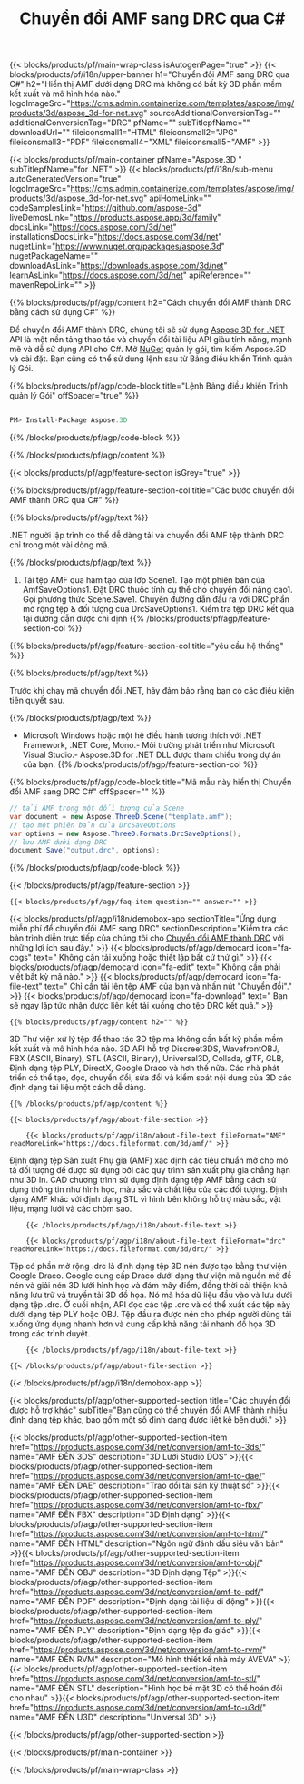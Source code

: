 ﻿---
title: Chuyển đổi AMF sang DRC qua C# 
url: /vi/net/conversion/amf-to-drc/ 
description: Mã mẫu cho chuyển đổi AMF thành DRC C#. Sử dụng API mã mẫu cho hàng loạt tệp AMF để chuyển đổi DRC trong VB .NET, Asp .NET hoặc bất kỳ ứng dụng dựa trên .NET nào.
---
{{< blocks/products/pf/main-wrap-class isAutogenPage="true" >}}
{{< blocks/products/pf/i18n/upper-banner h1="Chuyển đổi AMF sang DRC qua C#" h2="Hiển thị AMF dưới dạng DRC mà không có bất kỳ 3D phần mềm kết xuất và mô hình hóa nào." logoImageSrc="https://cms.admin.containerize.com/templates/aspose/img/products/3d/aspose_3d-for-net.svg" sourceAdditionalConversionTag="" additionalConversionTag="DRC" pfName="" subTitlepfName="" downloadUrl="" fileiconsmall1="HTML" fileiconsmall2="JPG" fileiconsmall3="PDF" fileiconsmall4="XML" fileiconsmall5="AMF" >}}

{{< blocks/products/pf/main-container pfName="Aspose.3D " subTitlepfName="for .NET" >}}
{{< blocks/products/pf/i18n/sub-menu autoGeneratedVersion="true" logoImageSrc="https://cms.admin.containerize.com/templates/aspose/img/products/3d/aspose_3d-for-net.svg" apiHomeLink="" codeSamplesLink="https://github.com/aspose-3d" liveDemosLink="https://products.aspose.app/3d/family" docsLink="https://docs.aspose.com/3d/net" installationsDocsLink="https://docs.aspose.com/3d/net" nugetLink="https://www.nuget.org/packages/aspose.3d" nugetPackageName="" downloadAsLink="https://downloads.aspose.com/3d/net" learnAsLink="https://docs.aspose.com/3d/net" apiReference="" mavenRepoLink="" >}}

{{% blocks/products/pf/agp/content h2="Cách chuyển đổi AMF thành DRC bằng cách sử dụng C#" %}}

 Để chuyển đổi AMF thành DRC, chúng tôi sẽ sử dụng
 [Aspose.3D for .NET](https://products.aspose.com/3d/net) 
 API là một nền tảng thao tác và chuyển đổi tài liệu API giàu tính năng, mạnh mẽ và dễ sử dụng API cho C#. Mở
 [NuGet](https://www.nuget.org/packages/aspose.3d) 
 quản lý gói, tìm kiếm
 Aspose.3D 
 và cài đặt. Bạn cũng có thể sử dụng lệnh sau từ Bảng điều khiển Trình quản lý Gói.

{{% blocks/products/pf/agp/code-block title="Lệnh Bảng điều khiển Trình quản lý Gói" offSpacer="true" %}}

```cs

PM> Install-Package Aspose.3D


```

{{% /blocks/products/pf/agp/code-block %}}

{{% /blocks/products/pf/agp/content %}}

{{< blocks/products/pf/agp/feature-section isGrey="true" >}}

{{% blocks/products/pf/agp/feature-section-col title="Các bước chuyển đổi AMF thành DRC qua C#" %}}

{{% blocks/products/pf/agp/text %}}

 .NET người lập trình có thể dễ dàng tải và chuyển đổi AMF tệp thành DRC chỉ trong một vài dòng mã.

{{% /blocks/products/pf/agp/text %}}

1. Tải tệp AMF qua hàm tạo của lớp Scene1. Tạo một phiên bản của AmfSaveOptions1. Đặt DRC thuộc tính cụ thể cho chuyển đổi nâng cao1. Gọi phương thức Scene.Save1. Chuyển đường dẫn đầu ra với DRC phần mở rộng tệp & đối tượng của DrcSaveOptions1. Kiểm tra tệp DRC kết quả tại đường dẫn được chỉ định
{{% /blocks/products/pf/agp/feature-section-col %}}

{{% blocks/products/pf/agp/feature-section-col title="yêu cầu hệ thống" %}}

{{% blocks/products/pf/agp/text %}}

 Trước khi chạy mã chuyển đổi .NET, hãy đảm bảo rằng bạn có các điều kiện tiên quyết sau.

{{% /blocks/products/pf/agp/text %}}

- Microsoft Windows hoặc một hệ điều hành tương thích với .NET Framework, .NET Core, Mono.- Môi trường phát triển như Microsoft Visual Studio.- Aspose.3D for .NET DLL được tham chiếu trong dự án của bạn.
{{% /blocks/products/pf/agp/feature-section-col %}}

{{% blocks/products/pf/agp/code-block title="Mã mẫu này hiển thị Chuyển đổi AMF sang DRC C#" offSpacer="" %}}

```cs
// tải AMF trong một đối tượng của Scene 
var document = new Aspose.ThreeD.Scene("template.amf");
// tạo một phiên bản của DrcSaveOptions 
var options = new Aspose.ThreeD.Formats.DrcSaveOptions();
// lưu AMF dưới dạng DRC 
document.Save("output.drc", options); 


```

{{% /blocks/products/pf/agp/code-block %}}

{{< /blocks/products/pf/agp/feature-section >}}

    {{< blocks/products/pf/agp/faq-item question="" answer="" >}}
 

<!-- aboutfile Starts -->

{{< blocks/products/pf/agp/i18n/demobox-app sectionTitle="Ứng dụng miễn phí để chuyển đổi AMF sang DRC" sectionDescription="Kiểm tra các bản trình diễn trực tiếp của chúng tôi cho [Chuyển đổi AMF thành DRC](https://products.aspose.app/3d/conversion/amf-to-drc) với những lợi ích sau đây." >}}
        {{< blocks/products/pf/agp/democard icon="fa-cogs" text=" Không cần tải xuống hoặc thiết lập bất cứ thứ gì." >}}
        {{< blocks/products/pf/agp/democard icon="fa-edit" text=" Không cần phải viết bất kỳ mã nào." >}}
        {{< blocks/products/pf/agp/democard icon="fa-file-text" text=" Chỉ cần tải lên tệp AMF của bạn và nhấn nút \"Chuyển đổi\"." >}}
        {{< blocks/products/pf/agp/democard icon="fa-download" text=" Bạn sẽ ngay lập tức nhận được liên kết tải xuống cho tệp DRC kết quả." >}}

    {{% blocks/products/pf/agp/content h2="" %}}

 3D Thư viện xử lý tệp để thao tác 3D tệp mà không cần bất kỳ phần mềm kết xuất và mô hình hóa nào. 3D API hỗ trợ Discreet3DS, WavefrontOBJ, FBX (ASCII, Binary), STL (ASCII, Binary), Universal3D, Collada, glTF, GLB, Định dạng tệp PLY, DirectX, Google Draco và hơn thế nữa. Các nhà phát triển có thể tạo, đọc, chuyển đổi, sửa đổi và kiểm soát nội dung của 3D các định dạng tài liệu một cách dễ dàng.



    {{% /blocks/products/pf/agp/content %}}

    {{< blocks/products/pf/agp/about-file-section >}}

        {{< blocks/products/pf/agp/i18n/about-file-text fileFormat="AMF" readMoreLink="https://docs.fileformat.com/3d/amf/" >}}
Định dạng tệp Sản xuất Phụ gia (AMF) xác định các tiêu chuẩn mở cho mô tả đối tượng để được sử dụng bởi các quy trình sản xuất phụ gia chẳng hạn như 3D In. CAD chương trình sử dụng định dạng tệp AMF bằng cách sử dụng thông tin như hình học, màu sắc và chất liệu của các đối tượng. Định dạng AMF khác với định dạng STL vì hình bên không hỗ trợ màu sắc, vật liệu, mạng lưới và các chòm sao.

        {{< /blocks/products/pf/agp/i18n/about-file-text >}}

        {{< blocks/products/pf/agp/i18n/about-file-text fileFormat="drc" readMoreLink="https://docs.fileformat.com/3d/drc/" >}}
Tệp có phần mở rộng .drc là định dạng tệp 3D nén được tạo bằng thư viện Google Draco. Google cung cấp Draco dưới dạng thư viện mã nguồn mở để nén và giải nén 3D lưới hình học và đám mây điểm, đồng thời cải thiện khả năng lưu trữ và truyền tải 3D đồ họa. Nó mã hóa dữ liệu đầu vào và lưu dưới dạng tệp .drc. Ở cuối nhận, API đọc các tệp .drc và có thể xuất các tệp này dưới dạng tệp PLY hoặc OBJ. Tệp đầu ra được nén cho phép người dùng tải xuống ứng dụng nhanh hơn và cung cấp khả năng tải nhanh đồ họa 3D trong các trình duyệt.

        {{< /blocks/products/pf/agp/i18n/about-file-text >}}

    {{< /blocks/products/pf/agp/about-file-section >}}

{{< /blocks/products/pf/agp/i18n/demobox-app >}}

<!-- aboutfile Ends -->

{{< blocks/products/pf/agp/other-supported-section title="Các chuyển đổi được hỗ trợ khác" subTitle="Bạn cũng có thể chuyển đổi AMF thành nhiều định dạng tệp khác, bao gồm một số định dạng được liệt kê bên dưới." >}}

{{< blocks/products/pf/agp/other-supported-section-item href="https://products.aspose.com/3d/net/conversion/amf-to-3ds/" name="AMF ĐẾN 3DS" description="3D Lưới Studio DOS" >}}{{< blocks/products/pf/agp/other-supported-section-item href="https://products.aspose.com/3d/net/conversion/amf-to-dae/" name="AMF ĐẾN DAE" description="Trao đổi tài sản kỹ thuật số" >}}{{< blocks/products/pf/agp/other-supported-section-item href="https://products.aspose.com/3d/net/conversion/amf-to-fbx/" name="AMF ĐẾN FBX" description="3D Định dạng" >}}{{< blocks/products/pf/agp/other-supported-section-item href="https://products.aspose.com/3d/net/conversion/amf-to-html/" name="AMF ĐẾN HTML" description="Ngôn ngữ đánh dấu siêu văn bản" >}}{{< blocks/products/pf/agp/other-supported-section-item href="https://products.aspose.com/3d/net/conversion/amf-to-obj/" name="AMF ĐẾN OBJ" description="3D Định dạng Tệp" >}}{{< blocks/products/pf/agp/other-supported-section-item href="https://products.aspose.com/3d/net/conversion/amf-to-pdf/" name="AMF ĐẾN PDF" description="Định dạng tài liệu di động" >}}{{< blocks/products/pf/agp/other-supported-section-item href="https://products.aspose.com/3d/net/conversion/amf-to-ply/" name="AMF ĐẾN PLY" description="Định dạng tệp đa giác" >}}{{< blocks/products/pf/agp/other-supported-section-item href="https://products.aspose.com/3d/net/conversion/amf-to-rvm/" name="AMF ĐẾN RVM" description="Mô hình thiết kế nhà máy AVEVA" >}}{{< blocks/products/pf/agp/other-supported-section-item href="https://products.aspose.com/3d/net/conversion/amf-to-stl/" name="AMF ĐẾN STL" description="Hình học bề mặt 3D có thể hoán đổi cho nhau" >}}{{< blocks/products/pf/agp/other-supported-section-item href="https://products.aspose.com/3d/net/conversion/amf-to-u3d/" name="AMF ĐẾN U3D" description="Universal 3D" >}}

{{< /blocks/products/pf/agp/other-supported-section >}}

{{< /blocks/products/pf/main-container >}}
    
{{< /blocks/products/pf/main-wrap-class >}}